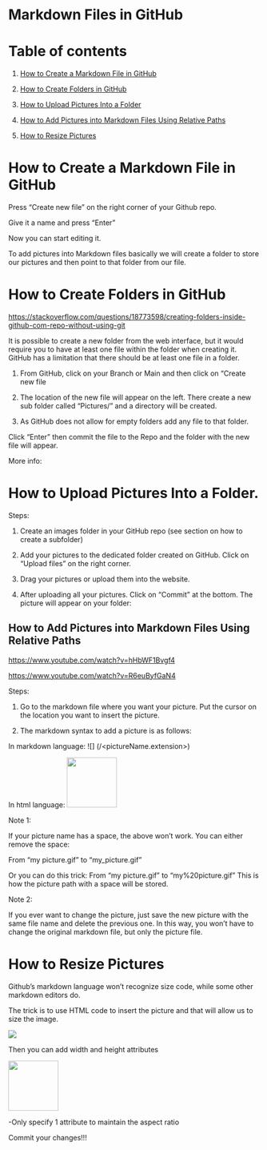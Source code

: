 # **Markdown Files in GitHub**

# Table of contents
1. [How to Create a Markdown File in GitHub](#HowToCreateAMarkdownFileInGitHub)

2. [How to Create Folders in GitHub](#HowToCreateFoldersInGitHub)
  
3. [How to Upload Pictures Into a Folder](#HowToUploadPicturesIntoAFolder)

4. [How to Add Pictures into Markdown Files Using Relative Paths](#HowToAddPicturesIntoMarkdownFilesUsingRelativePaths)

5. [How to Resize Pictures](#HowToResizePictures)


# How to Create a Markdown File in GitHub <a name="HowToCreateAMarkdownFileInGitHub"></a>

Press “Create new file” on the right corner of your Github repo.

Give it a name and press “Enter”


Now you can start editing it. 

To add pictures into Markdown files basically we will create a folder to store our pictures and then point to that folder from our file.

# How to Create Folders in GitHub <a name="HowToCreateFoldersInGitHub"></a>

https://stackoverflow.com/questions/18773598/creating-folders-inside-github-com-repo-without-using-git

It is possible to create a new folder from the web interface, but it would require you to have at least one file within the folder when creating it. GitHub has a limitation that there should be at least one file in a folder.  

1.	From GitHub, click on your Branch or Main and then click on “Create new file

2.	The location of the new file will appear on the left. There create a new sub folder called “Pictures/” and a directory will be created.

3.	As GitHub does not allow for empty folders add any file to that folder.

Click “Enter” then commit the file to the Repo and the folder with the new file will appear.

More info:



# How to Upload Pictures Into a Folder. <a name="HowToUploadPicturesIntoAFolder"></a>

Steps:
1.	Create an images folder in your GitHub repo (see section on how to create a subfolder)

2.	Add your pictures to the dedicated folder created on GitHub. Click on “Upload files” on the right corner.

3.	Drag your pictures or upload them into the website.

4.	After uploading all your pictures. Click on “Commit” at the bottom.
The picture will appear on your folder:


## How to Add Pictures into Markdown Files Using Relative Paths
https://www.youtube.com/watch?v=hHbWF1Bvgf4

https://www.youtube.com/watch?v=R6euByfGaN4

Steps:
1.	Go to the markdown file where you want your picture.  Put the cursor on the location you want to insert the picture.

2.	The markdown syntax to add a picture is as follows:

In markdown language:
![<alt text>] (<path>/<pictureName.extension>)

In html language:
<img src="imagesFolder/you-picture.png" width="100" >

Note 1:

If your picture name has a space, the above won’t work. You can either remove the space:

From “my picture.gif” to “my_picture.gif”

Or you can do this trick:
From “my picture.gif” to “my%20picture.gif”
This is how the picture path with a space will be stored.

Note 2:

If  you ever want to change the picture, just save the new picture with the same file name and delete the previous one. In this way, you won’t have to change the original markdown file, but only the picture file.


# How to Resize Pictures
Github’s markdown language won’t recognize size code, while some other markdown editors do. 

The trick is to use HTML code to insert the picture and that will allow us to size the image.

<img src="imagesFolder/you-picture.png"> 

Then you can add width and height attributes 

<img src="imagesFolder/you-picture.png" width="100" >

 -Only specify 1 attribute to maintain the aspect ratio

Commit your changes!!!

